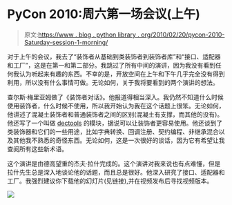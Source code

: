 # PyCon 2010:周六第一场会议(上午)

> 原文:[https://www . blog . python library . org/2010/02/20/pycon-2010-Saturday-session-1-morning/](https://www.blog.pythonlibrary.org/2010/02/20/pycon-2010-saturday-session-1-morning/)

对于上午的会议，我去了“装饰者从基础到类装饰者到装饰者库”和“接口、适配器和工厂”，这是在第一和第二部分。我跳过了所有中间的演讲，因为我没有看到任何我认为听起来有趣的东西。不幸的是，开放空间在上午和下午几乎完全没有得到利用，所以没有什么事情可做。无论如何，关于我将要看到的两个演讲的想法。

查尔斯·梅里亚姆做了《装饰者对话》。他报道得相当深入。我仍然不知道什么时候使用装饰者，什么时候不使用，所以我开始认为我在这个话题上很笨。无论如何，他讲述了混凝土装饰者和普通装饰者之间的区别(混凝土有支撑，而其他的没有)。他还写了一个叫做 [dectools](http://pypi.python.org/pypi/dectools/0.1.0) 的模块，据说可以让装饰者更容易使用。他还谈到了类装饰器和它们的一些用途，比如字典转换、回调注册、契约编程、非继承混合以及其他我不熟悉的奇怪东西。无论如何，这是一次很好的谈话，因为它有希望让我查阅所有这些新术语。

这个演讲是由德高望重的杰夫·拉什完成的。这个演讲对我来说也有点难懂，但是拉什先生总是深入地谈论他的话题，而且总是很好。他深入研究了接口、适配器和工厂。我强烈建议你下载他的幻灯片(见链接),并在视频发布后寻找视频版本。

![](../Images/be92ab1166826ce892719601a45545d0.png)